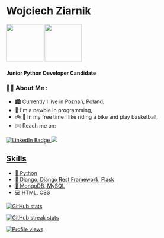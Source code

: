 # Wojciech Ziarnik
<div id="header" align="left">
  <img src="https://media.giphy.com/media/KAq5w47R9rmTuvWOWa/giphy.gif" width="100"/>
    <img src="https://media.giphy.com/media/M9gbBd9nbDrOTu1Mqx/giphy.gif" width="100"/>
</div>

#### Junior Python Developer Candidate

### 🧑‍💻 About Me :

- 🏙️ Currently I live in Poznań, Poland,
- 👶 I'm a newbie in programming,
- 🚲 🏀 In my free time I like riding a bike and play basketball,
- ✉️ Reach me on:
<div id="badges">
    <a href="https://www.linkedin.com/in/wojciech-ziarnik-23ba971a1/">
    <img src="https://img.shields.io/badge/LinkedIn-blue?style=for-the-badge&logo=linkedin&logoColor=white" alt="LinkedIn Badge"/>
    </a>
    <a href="woj.ziarnik@gmail.com">
    <img src="https://img.shields.io/badge/Gmail-D14836?style=for-the-badge&logo=gmail&logoColor=white)"
    </a>
</div>


## Skills

- 🐍 Python
- 🔌 Django, Django Rest Framework, Flask
- 📓 MongoDB, MySQL
- 💻 HTML, CSS


![GitHub stats](https://github-readme-stats.vercel.app/api?username=xwojziarnik&show_icons=true)  

![GitHub streak stats](https://github-readme-streak-stats.herokuapp.com/?user=xwojziarnik)  

![Profile views](https://gpvc.arturio.dev/xwojziarnik)  